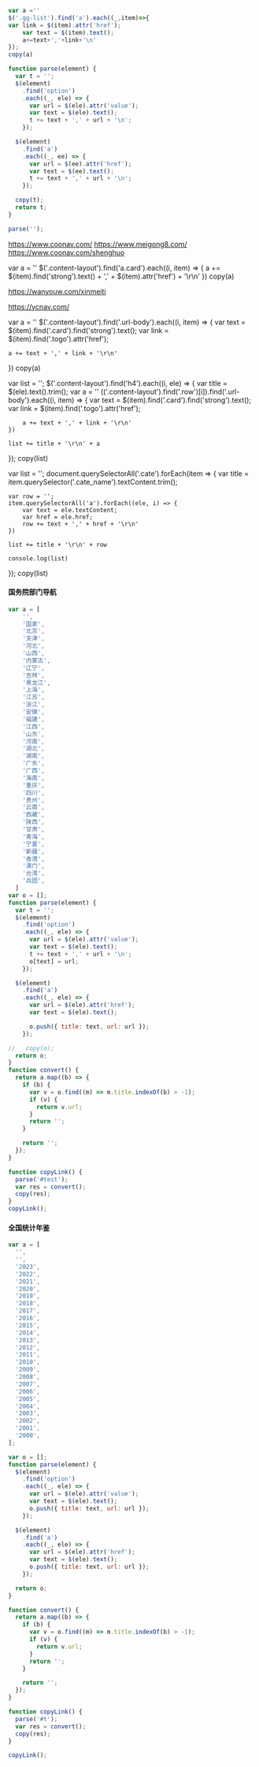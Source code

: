 
```js
var a =''
$('.gg-list').find('a').each((_,item)=>{
var link = $(item).attr('href');
    var text = $(item).text();
    a+=text+','+link+'\n'
});
copy(a)
```

```js
function parse(element) {
  var t = '';
  $(element)
    .find('option')
    .each((_, ele) => {
      var url = $(ele).attr('value');
      var text = $(ele).text();
      t += text + ',' + url + '\n';
    });

  $(element)
    .find('a')
    .each((_, ee) => {
      var url = $(ee).attr('href');
      var text = $(ee).text();
      t += text + ',' + url + '\n';
    });

  copy(t);
  return t;
}

parse('');
```



https://www.coonav.com/
https://www.meigong8.com/
https://www.coonav.com/shenghuo

var a = ''
$('.content-layout').find('a.card').each((i, item) => { a += $(item).find('strong').text() + ',' + $(item).attr('href') + '\r\n' })
copy(a)


https://wanyouw.com/xinmeiti

https://ycnav.com/

var a = ''
$('.content-layout').find('.url-body').each((i, item) => {
    var text = $(item).find('.card').find('strong').text();
    var link = $(item).find('.togo').attr('href');

    a += text + ',' + link + '\r\n'
})
copy(a)


var list = '';
$('.content-layout').find('h4').each((i, ele) => {
    var title = $(ele).text().trim();
    var a = ''
    $($('.content-layout').find('.row')[i]).find('.url-body').each((i, item) => {
        var text = $(item).find('.card').find('strong').text();
        var link = $(item).find('.togo').attr('href');

        a += text + ',' + link + '\r\n'
    })

    list += title + '\r\n' + a
});
copy(list)


var list = '';
document.querySelectorAll('.cate').forEach(item => {
    var title = item.querySelector('.cate_name').textContent.trim();

    var row = '';
    item.querySelectorAll('a').forEach((ele, i) => {
        var text = ele.textContent;
        var href = ele.href;
        row += text + ',' + href + '\r\n'
    })

    list += title + '\r\n' + row

    console.log(list)
});
copy(list)


#### 国务院部门导航
```js
var a = [
    '',
    '国家',
    '北京',
    '天津',
    '河北',
    '山西',
    '内蒙古',
    '辽宁',
    '吉林',
    '黑龙江',
    '上海',
    '江苏',
    '浙江',
    '安徽',
    '福建',
    '江西',
    '山东',
    '河南',
    '湖北',
    '湖南',
    '广东',
    '广西',
    '海南',
    '重庆',
    '四川',
    '贵州',
    '云南',
    '西藏',
    '陕西',
    '甘肃',
    '青海',
    '宁夏',
    '新疆',
    '香港',
    '澳门',
    '台湾',
    '兵团',
  ]
var o = [];
function parse(element) {
  var t = '';
  $(element)
    .find('option')
    .each((_, ele) => {
      var url = $(ele).attr('value');
      var text = $(ele).text();
      t += text + ',' + url + '\n';
      o[text] = url;
    });

  $(element)
    .find('a')
    .each((_, ele) => {
      var url = $(ele).attr('href');
      var text = $(ele).text();

      o.push({ title: text, url: url });
    });

//   copy(o);
  return o;
}
function convert() {
  return a.map((b) => {
    if (b) {
      var v = o.find((m) => m.title.indexOf(b) > -1);
      if (v) {
        return v.url;
      }
      return '';
    }

    return '';
  });
}

function copyLink() {
  parse('#test');
  var res = convert();
  copy(res);
}
copyLink();
```

#### 全国统计年鉴
```js
var a = [
  '',
  '',
  '2023',
  '2022',
  '2021',
  '2020',
  '2019',
  '2018',
  '2017',
  '2016',
  '2015',
  '2014',
  '2013',
  '2012',
  '2011',
  '2010',
  '2009',
  '2008',
  '2007',
  '2006',
  '2005',
  '2004',
  '2003',
  '2002',
  '2001',
  '2000',
];

var o = [];
function parse(element) {
  $(element)
    .find('option')
    .each((_, ele) => {
      var url = $(ele).attr('value');
      var text = $(ele).text();
      o.push({ title: text, url: url });
    });

  $(element)
    .find('a')
    .each((_, ele) => {
      var url = $(ele).attr('href');
      var text = $(ele).text();
      o.push({ title: text, url: url });
    });

  return o;
}

function convert() {
  return a.map((b) => {
    if (b) {
      var v = o.find((m) => m.title.indexOf(b) > -1);
      if (v) {
        return v.url;
      }
      return '';
    }

    return '';
  });
}

function copyLink() {
  parse('#t');
  var res = convert();
  copy(res);
}

copyLink();

```
